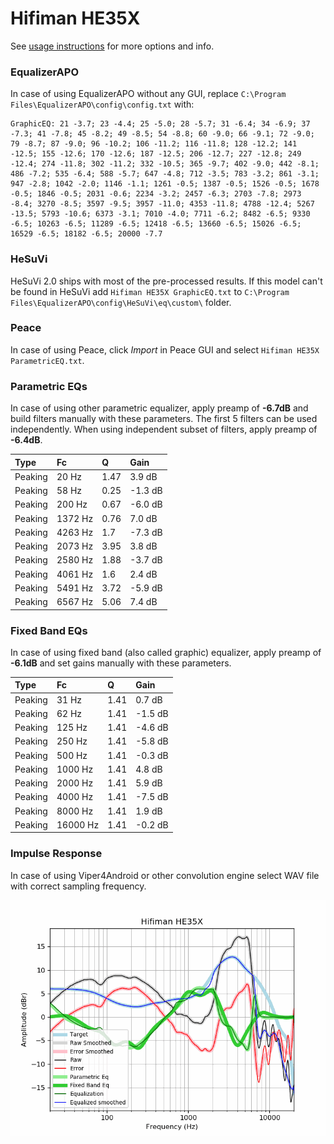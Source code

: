 # Hifiman HE35X
See [usage instructions](https://github.com/jaakkopasanen/AutoEq#usage) for more options and info.

### EqualizerAPO
In case of using EqualizerAPO without any GUI, replace `C:\Program Files\EqualizerAPO\config\config.txt`
with:
```
GraphicEQ: 21 -3.7; 23 -4.4; 25 -5.0; 28 -5.7; 31 -6.4; 34 -6.9; 37 -7.3; 41 -7.8; 45 -8.2; 49 -8.5; 54 -8.8; 60 -9.0; 66 -9.1; 72 -9.0; 79 -8.7; 87 -9.0; 96 -10.2; 106 -11.2; 116 -11.8; 128 -12.2; 141 -12.5; 155 -12.6; 170 -12.6; 187 -12.5; 206 -12.7; 227 -12.8; 249 -12.4; 274 -11.8; 302 -11.2; 332 -10.5; 365 -9.7; 402 -9.0; 442 -8.1; 486 -7.2; 535 -6.4; 588 -5.7; 647 -4.8; 712 -3.5; 783 -3.2; 861 -3.1; 947 -2.8; 1042 -2.0; 1146 -1.1; 1261 -0.5; 1387 -0.5; 1526 -0.5; 1678 -0.5; 1846 -0.5; 2031 -0.6; 2234 -3.2; 2457 -6.3; 2703 -7.8; 2973 -8.4; 3270 -8.5; 3597 -9.5; 3957 -11.0; 4353 -11.8; 4788 -12.4; 5267 -13.5; 5793 -10.6; 6373 -3.1; 7010 -4.0; 7711 -6.2; 8482 -6.5; 9330 -6.5; 10263 -6.5; 11289 -6.5; 12418 -6.5; 13660 -6.5; 15026 -6.5; 16529 -6.5; 18182 -6.5; 20000 -7.7
```

### HeSuVi
HeSuVi 2.0 ships with most of the pre-processed results. If this model can't be found in HeSuVi add
`Hifiman HE35X GraphicEQ.txt` to `C:\Program Files\EqualizerAPO\config\HeSuVi\eq\custom\` folder.

### Peace
In case of using Peace, click *Import* in Peace GUI and select `Hifiman HE35X ParametricEQ.txt`.

### Parametric EQs
In case of using other parametric equalizer, apply preamp of **-6.7dB** and build filters manually
with these parameters. The first 5 filters can be used independently.
When using independent subset of filters, apply preamp of **-6.4dB**.

| Type    | Fc      |    Q | Gain    |
|:--------|:--------|:-----|:--------|
| Peaking | 20 Hz   | 1.47 | 3.9 dB  |
| Peaking | 58 Hz   | 0.25 | -1.3 dB |
| Peaking | 200 Hz  | 0.67 | -6.0 dB |
| Peaking | 1372 Hz | 0.76 | 7.0 dB  |
| Peaking | 4263 Hz | 1.7  | -7.3 dB |
| Peaking | 2073 Hz | 3.95 | 3.8 dB  |
| Peaking | 2580 Hz | 1.88 | -3.7 dB |
| Peaking | 4061 Hz | 1.6  | 2.4 dB  |
| Peaking | 5491 Hz | 3.72 | -5.9 dB |
| Peaking | 6567 Hz | 5.06 | 7.4 dB  |

### Fixed Band EQs
In case of using fixed band (also called graphic) equalizer, apply preamp of **-6.1dB** and set
gains manually with these parameters.

| Type    | Fc       |    Q | Gain    |
|:--------|:---------|:-----|:--------|
| Peaking | 31 Hz    | 1.41 | 0.7 dB  |
| Peaking | 62 Hz    | 1.41 | -1.5 dB |
| Peaking | 125 Hz   | 1.41 | -4.6 dB |
| Peaking | 250 Hz   | 1.41 | -5.8 dB |
| Peaking | 500 Hz   | 1.41 | -0.3 dB |
| Peaking | 1000 Hz  | 1.41 | 4.8 dB  |
| Peaking | 2000 Hz  | 1.41 | 5.9 dB  |
| Peaking | 4000 Hz  | 1.41 | -7.5 dB |
| Peaking | 8000 Hz  | 1.41 | 1.9 dB  |
| Peaking | 16000 Hz | 1.41 | -0.2 dB |

### Impulse Response
In case of using Viper4Android or other convolution engine select WAV file with correct sampling frequency.

![](https://raw.githubusercontent.com/jaakkopasanen/AutoEq/master/results/oratory1990/harman_over-ear_2018/Hifiman%20HE35X/Hifiman%20HE35X.png)